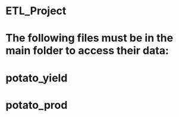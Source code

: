 # ETL_Project
# The following files must be in the main folder to access their data:
# potato_yield
# potato_prod